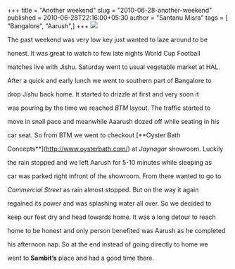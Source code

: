 +++
title = "Another weekend"
slug = "2010-06-28-another-weekend"
published = 2010-06-28T22:16:00+05:30
author = "Santanu Misra"
tags = [ "Bangalore", "Aarush",]
+++
[![](../images/thumbnails/2010-06-28-another-weekend-sleeping-car-aaurh.jpg)](../images/2010-06-28-another-weekend-sleeping-car-aaurh.jpg)

The past weekend was very low key just wanted to laze around to be
honest. It was great to watch to few late nights World Cup Football
matches live with Jishu. Saturday went to usual vegetable market at HAL.
After a quick and early lunch we went to southern part of Bangalore to
drop Jishu back home. It started to drizzle at first and very soon it
was pouring by the time we reached *BTM* layout. The traffic started to
move in snail pace and meanwhile Aaarush dozed off while seating in his
car seat. So from BTM we went to checkout [**Oyster Bath
Concepts**](http://www.oysterbath.com/) at *Jaynagar* showroom. Luckily
the rain stopped and we left Aarush for 5-10 minutes while sleeping as
car was parked right infront of the showroom. From there wanted to go to
*Commercial Street* as rain almost stopped. But on the way it again
regained its power and was splashing water all over. So we decided to
keep our feet dry and head towards home. It was a long detour to reach
home to be honest and only person benefited was Aarush as he completed
his afternoon nap. So at the end instead of going directly to home we
went to **Sambit’s** place and had a good time there.
